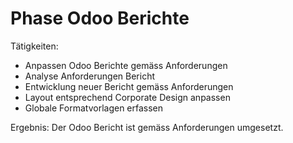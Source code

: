 # Phase Odoo Berichte

Tätigkeiten:

* Anpassen Odoo Berichte gemäss Anforderungen
* Analyse Anforderungen Bericht
* Entwicklung neuer Bericht gemäss Anforderungen
* Layout entsprechend Corporate Design anpassen
* Globale Formatvorlagen erfassen

Ergebnis: Der Odoo Bericht ist gemäss Anforderungen umgesetzt.